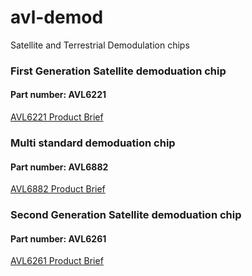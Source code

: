# avl-demod
Satellite and Terrestrial Demodulation chips 

### First Generation Satellite demoduation chip
#### Part number: AVL6221
  [AVL6221 Product Brief](https://github.com/availink/avl-demod/blob/master/AVL6211/AVL6211_databrief.pdf)



### Multi standard demoduation chip
#### Part number: AVL6882
  [AVL6882 Product Brief](https://github.com/availink/avl-demod/blob/master/AVL6882/AVL6882_product_brief.pdf)



### Second Generation Satellite demoduation chip
#### Part number: AVL6261
  [AVL6261 Product Brief](https://github.com/availink/avl-demod/blob/master/AVL6261/AVL6261_product_brief.pdf)
  
  
